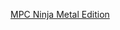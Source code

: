 ---
layout: post
wordpress_id: 493
wordpress_url: http://noesbueno.com/archives/493
date: '2010-02-19 18:58:55 -0600'
date_gmt: '2010-02-19 23:58:55 -0600'
body: |
  <p><a href="http://maddecent.com/blog/2010/02/19/mpc-ninja-metal-edition/">MPC Ninja Metal Edition</a></p>
---